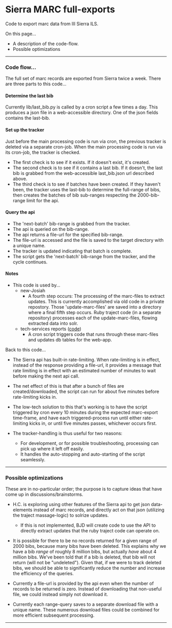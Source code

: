 Sierra MARC full-exports
========================

Code to export marc data from III Sierra ILS.

On this page...
- A description of the code-flow.
- Possible optimizations

---


### Code flow...

The full set of marc records are exported from Sierra twice a week. There are three parts to this code...


#### Determine the last bib

Currently lib/last_bib.py is called by a cron script a few times a day. This produces a json file in a web-accessible directory. One of the json fields contains the last-bib.


#### Set up the tracker

Just before the main processing code is run via cron, the previous tracker is deleted via a separate cron-job. When the main processing code is run via its cron-job, the tracker is checked.
- The first check is to see if it exists. If it doesn't exist, it's created.
- The second check is to see if it contains a last bib. If it doesn't, the last bib is grabbed from the web-accessible last_bib.json url described above.
- The third check is to see if batches have been created. If they haven't been, the tracker uses the last-bib to determine the full-range of bibs, then creates the batches of bib sub-ranges respecting the 2000-bib-range limit for the api.


#### Query the api

- The 'next-batch' bib-range is grabbed from the tracker.
- The api is queried on the bib-range.
- The api returns a file-url for the specified bib-range.
- The file-url is accessed and the file is saved to the target directory with a unique name.
- The tracker is updated indicating that batch is complete.
- The script gets the 'next-batch' bib-range from the tracker, and the cycle continues.


#### Notes

- This code is used by...
    - new-Josiah
        - A fourth step occurs: The processing of the marc-files to extract updates. This is currently accomplished via old code in a private repostory. Those 'update-marc-files' are saved into a directory where a final fifth step occurs. Ruby traject code (in a separate repository) processes each of the update-marc-files, flowing extracted data into solr.
    - tech-services reports ([code](https://github.com/birkin/ts_reporting_project))
        - A cron script triggers code that runs through these marc-files and updates db tables for the web-app.

Back to this code...

- The Sierra api has built-in rate-limiting. When rate-limiting is in effect, instead of the response providing a file-url, it provides a message that rate limiting is in effect with an estimated number of minutes to wait before making the next api call.

- The net effect of this is that after a bunch of files are created/downloaded, the script can run for about five minutes before rate-limiting kicks in.

- The low-tech solution to this that's working is to have the script triggered by cron every 10 minutes during the expected marc-export time-frame, and have each triggered-process run until either rate-limiting kicks in, or until five minutes passes, whichever occurs first.

- The tracker-handling is thus useful for two reasons:
    - For development, or for possible troubleshooting, processing can pick up where it left off easily.
    - It handles the auto-stopping and auto-starting of the script seamlessly.

---


### Possible optimizations

These are in no-particular order; the purpose is to capture ideas that have come up in discussions/brainstorms.

- H.C. is exploring using other features of the Sierra api to get json data-elements instead of marc records, and directly act on that json (utilizing the traject massage-logic) to solrize updates.
    - If this is not implemented, BJD will create code to use the API to directly extract updates that the ruby traject code can operate on.

- It is possible for there to be no records returned for a given range of 2000 bibs, because many bibs have been deleted. This explains why we have a bib _range_ of roughly 8 million bibs, but actually _have_ about 4 million bibs. We've been told that if a bib is deleted, that bib will not return (will not be "undeleted"). Given that, if we were to track deleted bibs, we should be able to significantly reduce the number and increase the efficiency of the queries.

- Currently a file-url is provided by the api even when the number of records to be returned is zero. Instead of downloading that non-useful file, we could instead simply not download it.

- Currently each range-query saves to a separate download file with a unique name. These numerous download files could be combined for more efficient subsequent processing.


---
